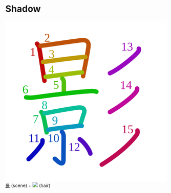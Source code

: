 # Shadow
![影](../kanji-colorize/5f71.svg)
[景](景.md) (scene) + ![](http://www.kanjidamage.com/assets/radsmall/hair-010f59830278cfd545d7bb5901cf2d4dc4dc1928a0b8c102596fea5634a11146.jpg) (hair)